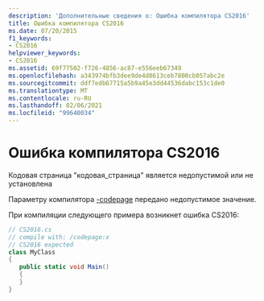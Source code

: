 ```yaml
---
description: 'Дополнительные сведения о: Ошибка компилятора CS2016'
title: Ошибка компилятора CS2016
ms.date: 07/20/2015
f1_keywords:
- CS2016
helpviewer_keywords:
- CS2016
ms.assetid: 69f77502-f726-4856-ac87-e556eeb67349
ms.openlocfilehash: a343974bfb3dee9de4d8613ceb7800cb057abc2e
ms.sourcegitcommit: ddf7edb67715a5b9a45e3dd44536dabc153c1de0
ms.translationtype: MT
ms.contentlocale: ru-RU
ms.lasthandoff: 02/06/2021
ms.locfileid: "99640034"
---
```

# <a name="compiler-error-cs2016"></a>Ошибка компилятора CS2016

Кодовая страница "кодовая_страница" является недопустимой или не установлена  
  
 Параметру компилятора [-codepage](../language-reference/compiler-options/codepage-compiler-option.md) передано недопустимое значение.  
  
 При компиляции следующего примера возникнет ошибка CS2016:  
  
```csharp  
// CS2016.cs  
// compile with: /codepage:x  
// CS2016 expected  
class MyClass  
{  
   public static void Main()  
   {  
   }  
}  
```
